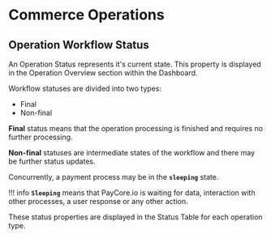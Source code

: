 # Commerce Operations




## Operation Workflow Status
An Operation Status represents it's current state. This property is displayed in the Operation Overview section within the Dashboard. 

Workflow statuses are divided into two types: 
- Final 
- Non-final

**Final** status means that the operation processing is finished and requires no further processing.

**Non-final** statuses are intermediate states of the workflow and there may be further status updates.

Сoncurrently, a payment process may be in the **```sleeping```** state.

!!! info
    **```Sleeping```** means that PayCore.io is waiting for data, interaction with other processes, a user response or any other action.

These status properties are displayed in the Status Table for each operation type.
